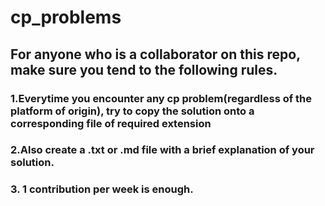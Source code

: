 # cp_problems

## For anyone who is a collaborator on this repo, make sure you tend to the following rules.

### 1.Everytime you encounter any cp problem(regardless of the platform of origin), try to copy the solution onto a corresponding file of required extension
### 2.Also create a .txt or .md file with a brief explanation of your solution.
### 3. 1 contribution per week is enough.
